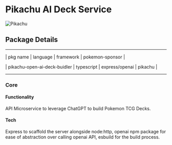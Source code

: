 # Pikachu AI Deck Service

![Pikachu](https://static.wikia.nocookie.net/pokemon/images/6/6c/Char-pikachu.png/revision/latest/scale-to-width/360?cb=20190430034300)  

## Package Details  

--------------------------------
| pkg name | language | framework | pokemon-sponsor |

| pikachu-open-ai-deck-buidler | typescript | express/openai | pikachu |

--------------------------------

### Core  

#### Functionality

API Microservice to leverage ChatGPT to build Pokemon TCG Decks.  

#### Tech  

Express to scaffold the server alongside node:http, openai npm package for ease of abstraction over calling openai API, esbuild for the build process.
